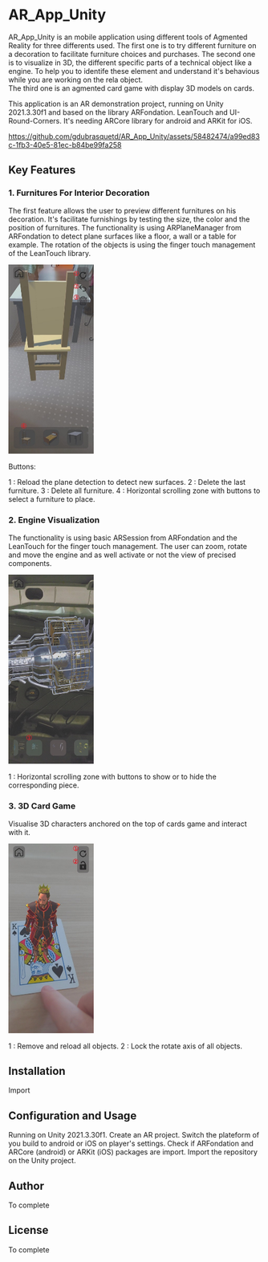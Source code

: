 # AR_App_Unity

AR_App_Unity is an mobile application using different tools of Agmented Reality for three differents used. 
The first one is to try different furniture on a decoration to facilitate furniture choices and purchases.
The second one is to visualize in 3D, the different specific parts of a technical object like a engine. To help you to identife these element and understand it's behavious while you are working on the rela object.  
The third one is an agmented card game with display 3D models on cards.

This application is an AR demonstration project, running on Unity 2021.3.30f1 and based on the library ARFondation. LeanTouch and UI-Round-Corners.
It's needing ARCore library for android and ARKit for iOS.



https://github.com/gdubrasquetd/AR_App_Unity/assets/58482474/a99ed83c-1fb3-40e5-81ec-b84be99fa258


## Key Features

### 1. Furnitures For Interior Decoration

The first feature allows the user to preview different furnitures on his decoration. 
It's facilitate furnishings by testing the size, the color and the position of furnitures.
The functionality is using ARPlaneManager from ARFondation to detect plane surfaces like a floor, a wall or a table for example.
The rotation of the objects is using the finger touch management of the LeanTouch library.

<img src="https://github.com/gdubrasquetd/AR_App_Unity/blob/main/FurnitureImage.jpg" width="170"/>

Buttons:

1 : Reload the plane detection to detect new surfaces.
2 : Delete the last furniture.
3 : Delete all furniture.
4 : Horizontal scrolling zone with buttons to select a furniture to place.

### 2. Engine Visualization

The functionality is using basic ARSession from ARFondation and the LeanTouch for the finger touch management.
The user can zoom, rotate and move the engine and as well activate or not the view of precised components.

<img src="https://github.com/gdubrasquetd/AR_App_Unity/blob/main/EngineImage.jpg" width="170"/>

1 : Horizontal scrolling zone with buttons to show or to hide the corresponding piece.

### 3. 3D Card Game

Visualise 3D characters anchored on the top of cards game and interact with it.

<img src="https://github.com/gdubrasquetd/AR_App_Unity/blob/main/CardImage.jpg" width="170"/>

1 : Remove and reload all objects.
2 : Lock the rotate axis of all objects.

## Installation

Import
## Configuration and Usage

Running on Unity 2021.3.30f1.
Create an AR project.
Switch the plateform of you build to android or iOS on player's settings.
Check if ARFondation and ARCore (android) or ARKit (iOS) packages are import.
Import the repository on the Unity project.

## Author

To complete

## License

To complete

